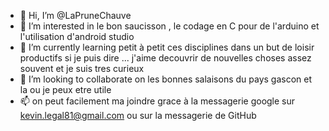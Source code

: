 - 👋 Hi, I’m @LaPruneChauve
- 👀 I’m interested in  le bon saucisson , le codage en C pour de l'arduino et l'utilisation d'android studio
- 🌱 I’m currently learning  petit à petit ces disciplines dans un but de loisir productifs si je puis dire ... j'aime decouvrir de nouvelles choses assez souvent et je suis tres curieux 
- 💞️ I’m looking to collaborate on  les bonnes salaisons du pays gascon et la ou je peux etre utile 
- 📫 on peut facilement ma joindre grace à la messagerie google sur kevin.legal81@gmail.com ou sur la messagerie de GitHub

<!---
LaPruneChauve/LaPruneChauve is a ✨ special ✨ repository because its `README.md` (this file) appears on your GitHub profile.
You can click the Preview link to take a look at your changes.
--->
